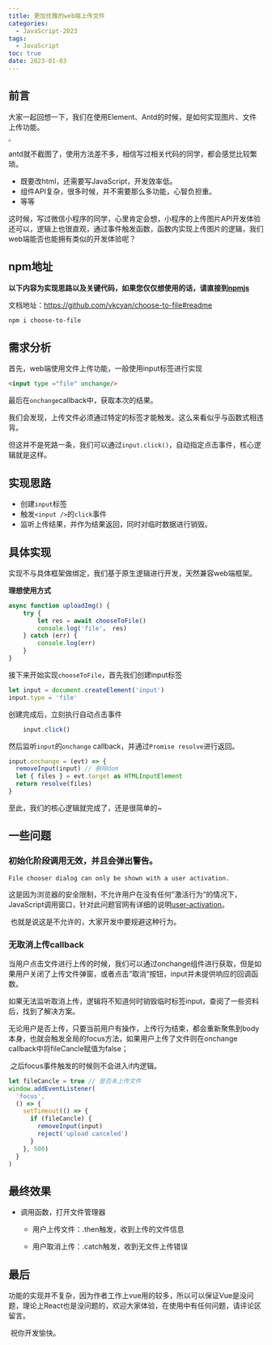 ```yaml
---
title: 更加优雅的web端上传文件 
categories:
  - JavaScript-2023
tags:
  - JavaScript
toc: true
date: 2023-01-03
---
```




## 前言

​	大家一起回想一下，我们在使用Element、Antd的时候，是如何实现图片、文件上传功能。

<img src="http://www.vkcyan.top/FkmvkuGX712E-A7FFkPMnBuwOUkg.png" style="zoom: 33%;" />

​	antd就不截图了，使用方法差不多，相信写过相关代码的同学，都会感觉比较繁琐。

- 既要改html，还需要写JavaScript，开发效率低。
- 组件API复杂，很多时候，并不需要那么多功能，心智负担重。
- 等等

​	这时候，写过微信小程序的同学，心里肯定会想，小程序的上传图片API开发体验还可以，逻辑上也很直观，通过事件触发函数，函数内实现上传图片的逻辑，我们web端能否也能拥有类似的开发体验呢？



## npm地址

**以下内容为实现思路以及关键代码，如果您仅仅想使用的话，请直接到[npmjs](https://www.npmjs.com/package/choose-to-file)**

文档地址：https://github.com/vkcyan/choose-to-file#readme

```bash
npm i choose-to-file
```



## 需求分析

首先，web端使用文件上传功能，一般使用input标签进行实现

```html
<input type ="file" onchange/>
```

最后在`onchange`callback中，获取本次的结果。

我们会发现，上传文件必须通过特定的标签才能触发。这么来看似乎与函数式相违背。

但这并不是死路一条，我们可以通过`input.click()`，自动指定点击事件，核心逻辑就是这样。



## 实现思路

- 创建`input`标签
- 触发`<input />`的`click`事件
- 监听上传结果，并作为结果返回，同时对临时数据进行销毁。



## 具体实现

实现不与具体框架做绑定，我们基于原生逻辑进行开发，天然兼容web端框架。

**理想使用方式**

```js
async function uploadImg() {
	try {
		let res = await chooseToFile()
		console.log('file'， res)
	} catch (err) {
		console.log(err)
	}
}
```

接下来开始实现`chooseToFile`，首先我们创建input标签

```js
let input = document.createElement('input')
input.type = 'file'
```

创建完成后，立刻执行自动点击事件

````js
	input.click()
````

然后监听`input`的`onchange` callback，并通过`Promise resolve`进行返回。

```js
input.onchange = (evt) => {
  removeInput(input) // 删除dom
  let { files } = evt.target as HTMLInputElement
  return resolve(files)
}
```

至此，我们的核心逻辑就完成了，还是很简单的~



## 一些问题

### 初始化阶段调用无效，并且会弹出警告。

```
File chooser dialog can only be shown with a user activation. 
```

​	这是因为浏览器的安全限制，不允许用户在没有任何”激活行为“的情况下，JavaScript调用窗口，针对此问题官网有详细的说明[user-activation](https://developer.chrome.com/blog/user-activation/)。

​	也就是说这是不允许的，大家开发中要规避这种行为。



### 无取消上传callback

​	当用户点击文件进行上传的时候，我们可以通过onchange组件进行获取，但是如果用户关闭了上传文件弹窗，或者点击”取消“按钮，input并未提供响应的回调函数。

​	如果无法监听取消上传，逻辑将不知道何时销毁临时标签input，查阅了一些资料后，找到了解决方案。

​	无论用户是否上传，只要当前用户有操作，上传行为结束，都会重新聚焦到body本身，也就会触发全局的focus方法，如果用户上传了文件则在onchange callback中将fileCancle赋值为false；

​	之后focus事件触发的时候则不会进入if内逻辑。

```js
let fileCancle = true // 是否未上传文件
window.addEventListener(
  'focus',
  () => {
    setTimeout(() => {
      if (fileCancle) {
        removeInput(input)
        reject('upload canceled')
      }
    }, 500)
  }
)
```



## 最终效果

- 调用函数，打开文件管理器

  - 用户上传文件：.then触发，收到上传的文件信息

  - 用户取消上传：.catch触发，收到无文件上传错误



## 最后

​	功能的实现并不复杂，因为作者工作上vue用的较多，所以可以保证Vue是没问题，理论上React也是没问题的，欢迎大家体验，在使用中有任何问题，请评论区留言。

​	祝你开发愉快。

















